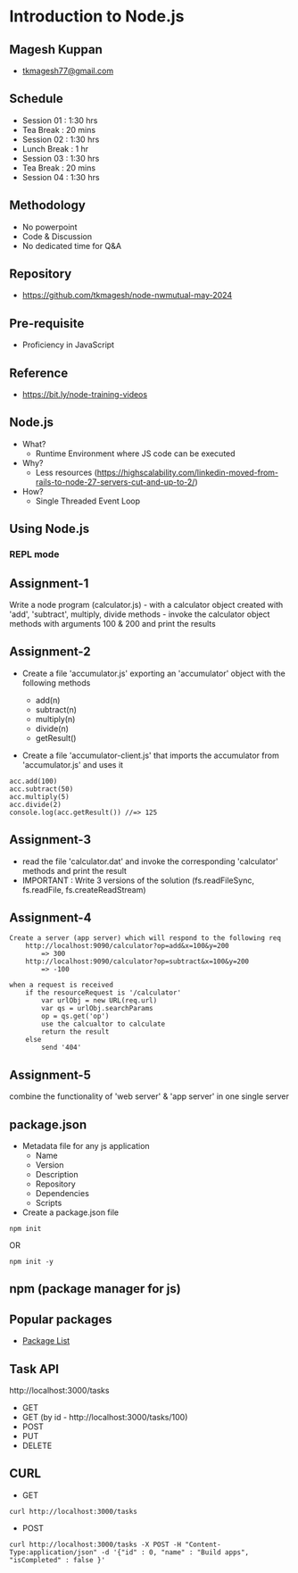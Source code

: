 # Introduction to Node.js

## Magesh Kuppan
- tkmagesh77@gmail.com

## Schedule
- Session 01    : 1:30 hrs
- Tea Break     : 20 mins
- Session 02    : 1:30 hrs
- Lunch Break   : 1 hr
- Session 03    : 1:30 hrs
- Tea Break     : 20 mins
- Session 04    : 1:30 hrs

## Methodology
- No powerpoint
- Code & Discussion
- No dedicated time for Q&A

## Repository
- https://github.com/tkmagesh/node-nwmutual-may-2024

## Pre-requisite 
- Proficiency in JavaScript

## Reference
- https://bit.ly/node-training-videos

## Node.js
- What?
    - Runtime Environment where JS code can be executed
- Why?
    - Less resources (https://highscalability.com/linkedin-moved-from-rails-to-node-27-servers-cut-and-up-to-2/)
- How?
    - Single Threaded Event Loop

## Using Node.js

### REPL mode

## Assignment-1
Write a node program (calculator.js)
    - with a calculator object created with 'add', 'subtract', multiply, divide methods
    - invoke the calculator object methods with arguments 100 & 200 and print the results

## Assignment-2
- Create a file 'accumulator.js' exporting an 'accumulator' object with the following methods
    - add(n)
    - subtract(n)
    - multiply(n)
    - divide(n)
    - getResult()

- Create a file 'accumulator-client.js' that imports the accumulator from 'accumulator.js' and uses it
```
acc.add(100)
acc.subtract(50)
acc.multiply(5)
acc.divide(2)
console.log(acc.getResult()) //=> 125
```

## Assignment-3
- read the file 'calculator.dat' and invoke the corresponding 'calculator' methods and print the result
- IMPORTANT : Write 3 versions of the solution (fs.readFileSync, fs.readFile, fs.createReadStream)

## Assignment-4
```
Create a server (app server) which will respond to the following req
    http://localhost:9090/calculator?op=add&x=100&y=200
        => 300
    http://localhost:9090/calculator?op=subtract&x=100&y=200
        => -100

when a request is received
    if the resourceRequest is '/calculator'
        var urlObj = new URL(req.url)
        var qs = urlObj.searchParams
        op = qs.get('op')
        use the calcualtor to calculate
        return the result
    else
        send '404'

```

## Assignment-5
combine the functionality of 'web server' & 'app server' in one single server

## package.json
- Metadata file for any js application
    - Name
    - Version
    - Description
    - Repository
    - Dependencies
    - Scripts
- Create a package.json file
```
npm init
```
OR
```
npm init -y
```

## npm (package manager for js)

## Popular packages
- [Package List](https://github.com/sindresorhus/awesome-nodejs)

## Task API
http://localhost:3000/tasks
- GET
- GET (by id - http://localhost:3000/tasks/100)
- POST
- PUT
- DELETE

## CURL
- GET
```
curl http://localhost:3000/tasks
```
- POST
```
curl http://localhost:3000/tasks -X POST -H "Content-Type:application/json" -d '{"id" : 0, "name" : "Build apps", "isCompleted" : false }'
```